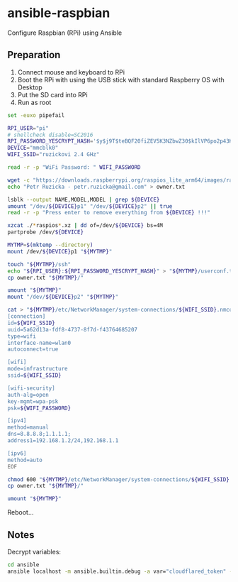 # ansible-raspbian

Configure Raspbian (RPi) using Ansible

## Preparation

1. Connect mouse and keyboard to RPi
1. Boot the RPi with using the USB stick with standard Raspberry OS with Desktop
1. Put the SD card into RPi
1. Run as root

```bash
set -euxo pipefail

RPI_USER="pi"
# shellcheck disable=SC2016
RPI_PASSWORD_YESCRYPT_HASH='$y$j9T$teBQF20fiZEV5K3NZbwZ30$kIlVP6po2p43KH17C/26cmDN1i./cQriWj9Wp4rSHq2' # raspberry
DEVICE="mmcblk0"
WIFI_SSID="ruzickovi 2.4 GHz"

read -r -p "WiFi Password: " WIFI_PASSWORD

wget -c "https://downloads.raspberrypi.org/raspios_lite_arm64/images/raspios_lite_arm64-2023-12-11/2023-12-11-raspios-bookworm-arm64-lite.img.xz"
echo "Petr Ruzicka - petr.ruzicka@gmail.com" > owner.txt

lsblk --output NAME,MODEL,MODEL | grep ${DEVICE}
umount "/dev/${DEVICE}p1" "/dev/${DEVICE}p2" || true
read -r -p "Press enter to remove everything from ${DEVICE} !!!"

xzcat ./*raspios*.xz | dd of=/dev/${DEVICE} bs=4M
partprobe /dev/${DEVICE}

MYTMP=$(mktemp --directory)
mount /dev/${DEVICE}p1 "${MYTMP}"

touch "${MYTMP}/ssh"
echo "${RPI_USER}:${RPI_PASSWORD_YESCRYPT_HASH}" > "${MYTMP}/userconf.txt"
cp owner.txt "${MYTMP}/"

umount "${MYTMP}"
mount "/dev/${DEVICE}p2" "${MYTMP}"

cat > "${MYTMP}/etc/NetworkManager/system-connections/${WIFI_SSID}.nmconnection" << EOF
[connection]
id=${WIFI_SSID}
uuid=5a62d13a-fdf8-4737-8f7d-f43764685207
type=wifi
interface-name=wlan0
autoconnect=true

[wifi]
mode=infrastructure
ssid=${WIFI_SSID}

[wifi-security]
auth-alg=open
key-mgmt=wpa-psk
psk=${WIFI_PASSWORD}

[ipv4]
method=manual
dns=8.8.8.8;1.1.1.1;
address1=192.168.1.2/24,192.168.1.1

[ipv6]
method=auto
EOF

chmod 600 "${MYTMP}/etc/NetworkManager/system-connections/${WIFI_SSID}.nmconnection"
cp owner.txt "${MYTMP}/"

umount "${MYTMP}"
```

Reboot...

## Notes

Decrypt variables:

```bash
cd ansible
ansible localhost -m ansible.builtin.debug -a var="cloudflared_token" -e "@host_vars/raspi.xvx.cz"
```
